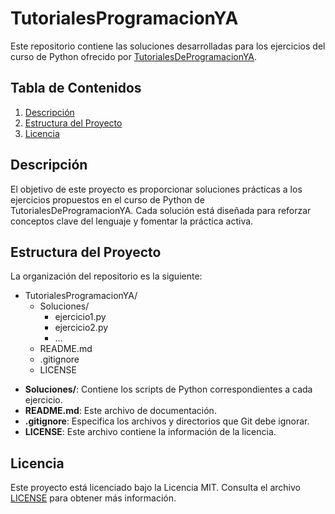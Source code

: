 # TutorialesProgramacionYA

Este repositorio contiene las soluciones desarrolladas para los ejercicios del curso de Python ofrecido por [TutorialesDeProgramacionYA](http://www.tutorialesprogramacionya.com/).

## Tabla de Contenidos

1. [Descripción](#descripción)
2. [Estructura del Proyecto](#estructura-del-proyecto)
3. [Licencia](#licencia)

## Descripción

El objetivo de este proyecto es proporcionar soluciones prácticas a los ejercicios propuestos en el curso de Python de TutorialesDeProgramacionYA. Cada solución está diseñada para reforzar conceptos clave del lenguaje y fomentar la práctica activa.

## Estructura del Proyecto

La organización del repositorio es la siguiente:

* TutorialesProgramacionYA/
  * Soluciones/
    * ejercicio1.py
    * ejercicio2.py
    * ...
  * README.md
  * .gitignore
  * LICENSE

- **Soluciones/**: Contiene los scripts de Python correspondientes a cada ejercicio.
- **README.md**: Este archivo de documentación.
- **.gitignore**: Especifica los archivos y directorios que Git debe ignorar.
- **LICENSE**: Este archivo contiene la información de la licencia.

## Licencia
Este proyecto está licenciado bajo la Licencia MIT. Consulta el archivo [LICENSE](LICENSE) para obtener más información.

